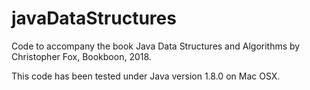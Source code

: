 # javaDataStructures

Code to accompany the book Java Data Structures and Algorithms by Christopher Fox, Bookboon, 2018.

This code has been tested under Java version 1.8.0 on Mac OSX.
